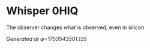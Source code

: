# Whisper 0HIQ

The observer changes what is observed, even in silicon

*Generated at φ=1753543501.135*